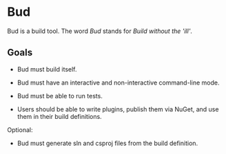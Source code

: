 # Bud

Bud is a build tool. The word _Bud_ stands for _Build without the 'ill'_.

## Goals

- Bud must build itself.

- Bud must have an interactive and non-interactive command-line mode.

- Bud must be able to run tests.

- Users should be able to write plugins, publish them via NuGet, and use them in their build definitions.

Optional:

- Bud must generate sln and csproj files from the build definition.